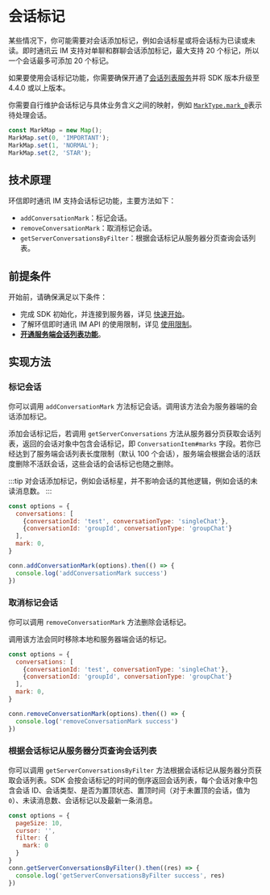 # 会话标记

<Toc />

某些情况下，你可能需要对会话添加标记，例如会话标星或将会话标为已读或未读。即时通讯云 IM 支持对单聊和群聊会话添加标记，最大支持 20 个标记，所以一个会话最多可添加 20 个标记。

如果要使用会话标记功能，你需要确保开通了[会话列表服务](conversation_list.html#从服务器分页获取会话列表)并将 SDK 版本升级至 4.4.0 或以上版本。  

你需要自行维护会话标记与具体业务含义之间的映射，例如 [`MarkType.mark_0`](https://docs-im-beta.easemob.com/jsdoc/enums/Types.ContactType.MarkType.html)表示待处理会话。

```javascript
const MarkMap = new Map();
MarkMap.set(0, 'IMPORTANT');
MarkMap.set(1, 'NORMAL');
MarkMap.set(2, 'STAR');
```

## 技术原理

环信即时通讯 IM 支持会话标记功能，主要方法如下：

- `addConversationMark`：标记会话。
- `removeConversationMark`：取消标记会话。
- `getServerConversationsByFilter`：根据会话标记从服务器分页查询会话列表。

## 前提条件

开始前，请确保满足以下条件：

- 完成 SDK 初始化，并连接到服务器，详见 [快速开始](quickstart.html)。
- 了解环信即时通讯 IM API 的使用限制，详见 [使用限制](/product/limitation.html)。
- **[开通服务端会话列表功能](conversation_list#从服务器分页获取会话列表)**。

## 实现方法

### 标记会话

你可以调用 `addConversationMark` 方法标记会话。调用该方法会为服务器端的会话添加标记。

添加会话标记后，若调用 `getServerConversations` 方法从服务器分页获取会话列表，返回的会话对象中包含会话标记，即 `ConversationItem#marks` 字段。若你已经达到了服务端会话列表长度限制（默认 100 个会话），服务端会根据会话的活跃度删除不活跃会话，这些会话的会话标记也随之删除。

:::tip
对会话添加标记，例如会话标星，并不影响会话的其他逻辑，例如会话的未读消息数。
:::


```javascript
const options = {
  conversations: [
    {conversationId: 'test', conversationType: 'singleChat'},
    {conversationId: 'groupId', conversationType: 'groupChat'}
  ],
  mark: 0,
}

conn.addConversationMark(options).then(() => {
  console.log('addConversationMark success')
})
```

### 取消标记会话

你可以调用 `removeConversationMark` 方法删除会话标记。

调用该方法会同时移除本地和服务器端会话的标记。

```javascript
const options = {
  conversations: [
    {conversationId: 'test', conversationType: 'singleChat'},
    {conversationId: 'groupId', conversationType: 'groupChat'}
  ],
  mark: 0,
}

conn.removeConversationMark(options).then(() => {
  console.log('removeConversationMark success')
})
```

### 根据会话标记从服务器分页查询会话列表

你可以调用 `getServerConversationsByFilter` 方法根据会话标记从服务器分页获取会话列表。SDK 会按会话标记的时间的倒序返回会话列表，每个会话对象中包含会话 ID、会话类型、是否为置顶状态、置顶时间（对于未置顶的会话，值为 `0`）、未读消息数、会话标记以及最新一条消息。

```javascript
const options = {
  pageSize: 10,
  cursor: '',
  filter: {
    mark: 0
  }
}
conn.getServerConversationsByFilter().then((res) => {
  console.log('getServerConversationsByFilter success', res)
})
```







